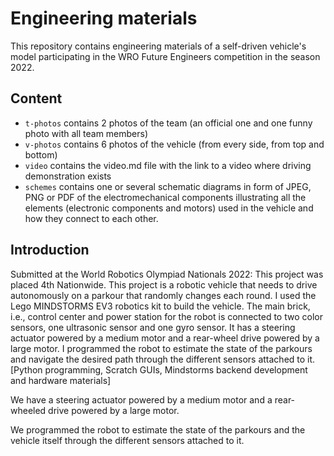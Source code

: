 Engineering materials
====

This repository contains engineering materials of a self-driven vehicle's model participating in the WRO Future Engineers competition in the season 2022.

## Content

* `t-photos` contains 2 photos of the team (an official one and one funny photo with all team members)
* `v-photos` contains 6 photos of the vehicle (from every side, from top and bottom)
* `video` contains the video.md file with the link to a video where driving demonstration exists
* `schemes` contains one or several schematic diagrams in form of JPEG, PNG or PDF of the electromechanical components illustrating all the elements (electronic components and motors) used in the vehicle and how they connect to each other.

## Introduction

Submitted at the World Robotics Olympiad Nationals 2022:
This project was placed 4th Nationwide.
This project is a robotic vehicle that needs to drive autonomously on a parkour that randomly changes each round. I used the Lego MINDSTORMS EV3 robotics kit to build the vehicle. The main brick, i.e., control center and power station for the robot is connected to two color sensors, one ultrasonic sensor and one gyro sensor. It has a steering actuator powered by a medium motor and a rear-wheel drive powered by a large motor. I programmed the robot to estimate the state of the parkours and navigate the desired path through the different sensors attached to it. 
[Python programming, Scratch GUIs, Mindstorms backend development and hardware materials]

We have a steering actuator powered by a medium motor
and a rear-wheeled drive powered by a large motor.

We programmed the robot to estimate the state of the parkours and the 
vehicle itself through the different sensors attached to it.
